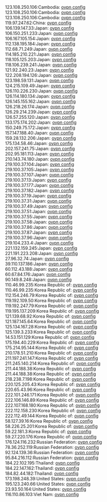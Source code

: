 123.108.250.106:Cambodia: [ovpn config](vpn/123_108_250_106.ovpn)  
123.108.250.106:Cambodia: [ovpn config](vpn/123_108_250_106.ovpn)  
123.108.250.106:Cambodia: [ovpn config](vpn/123_108_250_106.ovpn)  
119.97.247.62:China: [ovpn config](vpn/119_97_247_62.ovpn)  
106.139.147.33:Japan: [ovpn config](vpn/106_139_147_33.ovpn)  
106.150.251.233:Japan: [ovpn config](vpn/106_150_251_233.ovpn)  
106.167.105.154:Japan: [ovpn config](vpn/106_167_105_154.ovpn)  
112.138.195.184:Japan: [ovpn config](vpn/112_138_195_184.ovpn)  
112.68.71.249:Japan: [ovpn config](vpn/112_68_71_249.ovpn)  
114.185.210.221:Japan: [ovpn config](vpn/114_185_210_221.ovpn)  
118.105.125.203:Japan: [ovpn config](vpn/118_105_125_203.ovpn)  
118.106.239.241:Japan: [ovpn config](vpn/118_106_239_241.ovpn)  
121.92.240.23:Japan: [ovpn config](vpn/121_92_240_23.ovpn)  
122.208.194.126:Japan: [ovpn config](vpn/122_208_194_126.ovpn)  
123.198.59.131:Japan: [ovpn config](vpn/123_198_59_131.ovpn)  
124.215.109.49:Japan: [ovpn config](vpn/124_215_109_49.ovpn)  
126.110.226.230:Japan: [ovpn config](vpn/126_110_226_230.ovpn)  
126.114.180.134:Japan: [ovpn config](vpn/126_114_180_134.ovpn)  
126.145.155.162:Japan: [ovpn config](vpn/126_145_155_162.ovpn)  
126.218.26.174:Japan: [ovpn config](vpn/126_218_26_174.ovpn)  
126.29.214.239:Japan: [ovpn config](vpn/126_29_214_239.ovpn)  
126.57.255.120:Japan: [ovpn config](vpn/126_57_255_120.ovpn)  
133.175.174.202:Japan: [ovpn config](vpn/133_175_174_202.ovpn)  
150.249.75.172:Japan: [ovpn config](vpn/150_249_75_172.ovpn)  
157.147.188.40:Japan: [ovpn config](vpn/157_147_188_40.ovpn)  
159.28.132.206:Japan: [ovpn config](vpn/159_28_132_206.ovpn)  
175.134.58.46:Japan: [ovpn config](vpn/175_134_58_46.ovpn)  
202.157.241.75:Japan: [ovpn config](vpn/202_157_241_75.ovpn)  
202.95.181.113:Japan: [ovpn config](vpn/202_95_181_113.ovpn)  
210.143.74.180:Japan: [ovpn config](vpn/210_143_74_180.ovpn)  
219.100.37.104:Japan: [ovpn config](vpn/219_100_37_104.ovpn)  
219.100.37.105:Japan: [ovpn config](vpn/219_100_37_105.ovpn)  
219.100.37.107:Japan: [ovpn config](vpn/219_100_37_107.ovpn)  
219.100.37.13:Japan: [ovpn config](vpn/219_100_37_13.ovpn)  
219.100.37.177:Japan: [ovpn config](vpn/219_100_37_177.ovpn)  
219.100.37.182:Japan: [ovpn config](vpn/219_100_37_182.ovpn)  
219.100.37.19:Japan: [ovpn config](vpn/219_100_37_19.ovpn)  
219.100.37.31:Japan: [ovpn config](vpn/219_100_37_31.ovpn)  
219.100.37.49:Japan: [ovpn config](vpn/219_100_37_49.ovpn)  
219.100.37.51:Japan: [ovpn config](vpn/219_100_37_51.ovpn)  
219.100.37.55:Japan: [ovpn config](vpn/219_100_37_55.ovpn)  
219.100.37.58:Japan: [ovpn config](vpn/219_100_37_58.ovpn)  
219.100.37.86:Japan: [ovpn config](vpn/219_100_37_86.ovpn)  
219.100.37.87:Japan: [ovpn config](vpn/219_100_37_87.ovpn)  
219.100.37.96:Japan: [ovpn config](vpn/219_100_37_96.ovpn)  
219.104.233.4:Japan: [ovpn config](vpn/219_104_233_4.ovpn)  
221.132.159.245:Japan: [ovpn config](vpn/221_132_159_245.ovpn)  
221.191.223.208:Japan: [ovpn config](vpn/221_191_223_208.ovpn)  
27.96.32.74:Japan: [ovpn config](vpn/27_96_32_74.ovpn)  
39.110.137.186:Japan: [ovpn config](vpn/39_110_137_186.ovpn)  
60.112.43.188:Japan: [ovpn config](vpn/60_112_43_188.ovpn)  
60.67.84.176:Japan: [ovpn config](vpn/60_67_84_176.ovpn)  
90.149.8.248:Japan: [ovpn config](vpn/90_149_8_248.ovpn)  
110.46.99.235:Korea Republic of: [ovpn config](vpn/110_46_99_235.ovpn)  
110.46.99.235:Korea Republic of: [ovpn config](vpn/110_46_99_235.ovpn)  
112.154.246.79:Korea Republic of: [ovpn config](vpn/112_154_246_79.ovpn)  
119.192.109.50:Korea Republic of: [ovpn config](vpn/119_192_109_50.ovpn)  
119.192.247.79:Korea Republic of: [ovpn config](vpn/119_192_247_79.ovpn)  
119.195.137.209:Korea Republic of: [ovpn config](vpn/119_195_137_209.ovpn)  
121.139.68.92:Korea Republic of: [ovpn config](vpn/121_139_68_92.ovpn)  
121.187.145.64:Korea Republic of: [ovpn config](vpn/121_187_145_64.ovpn)  
125.134.167.28:Korea Republic of: [ovpn config](vpn/125_134_167_28.ovpn)  
125.139.3.233:Korea Republic of: [ovpn config](vpn/125_139_3_233.ovpn)  
14.53.151.129:Korea Republic of: [ovpn config](vpn/14_53_151_129.ovpn)  
175.194.40.229:Korea Republic of: [ovpn config](vpn/175_194_40_229.ovpn)  
175.214.95.144:Korea Republic of: [ovpn config](vpn/175_214_95_144.ovpn)  
210.178.51.210:Korea Republic of: [ovpn config](vpn/210_178_51_210.ovpn)  
211.197.241.147:Korea Republic of: [ovpn config](vpn/211_197_241_147.ovpn)  
211.245.140.214:Korea Republic of: [ovpn config](vpn/211_245_140_214.ovpn)  
211.44.188.38:Korea Republic of: [ovpn config](vpn/211_44_188_38.ovpn)  
211.44.188.38:Korea Republic of: [ovpn config](vpn/211_44_188_38.ovpn)  
218.238.7.198:Korea Republic of: [ovpn config](vpn/218_238_7_198.ovpn)  
220.125.205.43:Korea Republic of: [ovpn config](vpn/220_125_205_43.ovpn)  
220.65.43.96:Korea Republic of: [ovpn config](vpn/220_65_43_96.ovpn)  
222.101.246.171:Korea Republic of: [ovpn config](vpn/222_101_246_171.ovpn)  
222.106.146.89:Korea Republic of: [ovpn config](vpn/222_106_146_89.ovpn)  
222.107.168.180:Korea Republic of: [ovpn config](vpn/222_107_168_180.ovpn)  
222.112.158.230:Korea Republic of: [ovpn config](vpn/222_112_158_230.ovpn)  
222.112.49.144:Korea Republic of: [ovpn config](vpn/222_112_49_144.ovpn)  
58.127.39.16:Korea Republic of: [ovpn config](vpn/58_127_39_16.ovpn)  
58.226.25.201:Korea Republic of: [ovpn config](vpn/58_226_25_201.ovpn)  
59.22.181.3:Korea Republic of: [ovpn config](vpn/59_22_181_3.ovpn)  
59.27.220.176:Korea Republic of: [ovpn config](vpn/59_27_220_176.ovpn)  
176.124.116.232:Russian Federation: [ovpn config](vpn/176_124_116_232.ovpn)  
78.36.252.119:Russian Federation: [ovpn config](vpn/78_36_252_119.ovpn)  
92.124.139.36:Russian Federation: [ovpn config](vpn/92_124_139_36.ovpn)  
95.84.216.112:Russian Federation: [ovpn config](vpn/95_84_216_112.ovpn)  
184.22.102.195:Thailand: [ovpn config](vpn/184_22_102_195.ovpn)  
184.22.147.162:Thailand: [ovpn config](vpn/184_22_147_162.ovpn)  
184.82.44.182:Thailand: [ovpn config](vpn/184_82_44_182.ovpn)  
173.198.248.39:United States: [ovpn config](vpn/173_198_248_39.ovpn)  
195.123.240.66:United States: [ovpn config](vpn/195_123_240_66.ovpn)  
23.93.50.164:United States: [ovpn config](vpn/23_93_50_164.ovpn)  
116.110.86.103:Viet Nam: [ovpn config](vpn/116_110_86_103.ovpn)  
